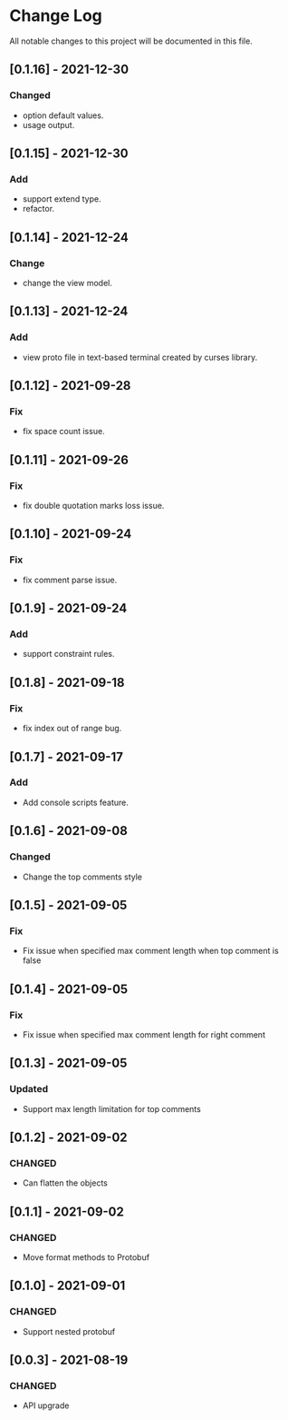 # Change Log

All notable changes to this project will be documented in this file.

## [0.1.16] - 2021-12-30
### Changed
- option default values.
- usage output.

## [0.1.15] - 2021-12-30
### Add
- support extend type.
- refactor.

## [0.1.14] - 2021-12-24
### Change
- change the view model.

## [0.1.13] - 2021-12-24
### Add
- view proto file in text-based terminal created by curses library.

## [0.1.12] - 2021-09-28
### Fix
- fix space count issue.

## [0.1.11] - 2021-09-26
### Fix
- fix double quotation marks loss issue.

## [0.1.10] - 2021-09-24
### Fix
- fix comment parse issue.

## [0.1.9] - 2021-09-24
### Add
- support constraint rules.

## [0.1.8] - 2021-09-18
### Fix
- fix index out of range bug.

## [0.1.7] - 2021-09-17
### Add
- Add console scripts feature.

## [0.1.6] - 2021-09-08
### Changed
- Change the top comments style

## [0.1.5] - 2021-09-05
### Fix
- Fix issue when specified max comment length when top comment is false

## [0.1.4] - 2021-09-05
### Fix
- Fix issue when specified max comment length for right comment

## [0.1.3] - 2021-09-05
### Updated
- Support max length limitation for top comments

## [0.1.2] - 2021-09-02
### CHANGED
- Can flatten the objects

## [0.1.1] - 2021-09-02
### CHANGED
- Move format methods to Protobuf

## [0.1.0] - 2021-09-01
### CHANGED
- Support nested protobuf

## [0.0.3] - 2021-08-19
### CHANGED
- API upgrade